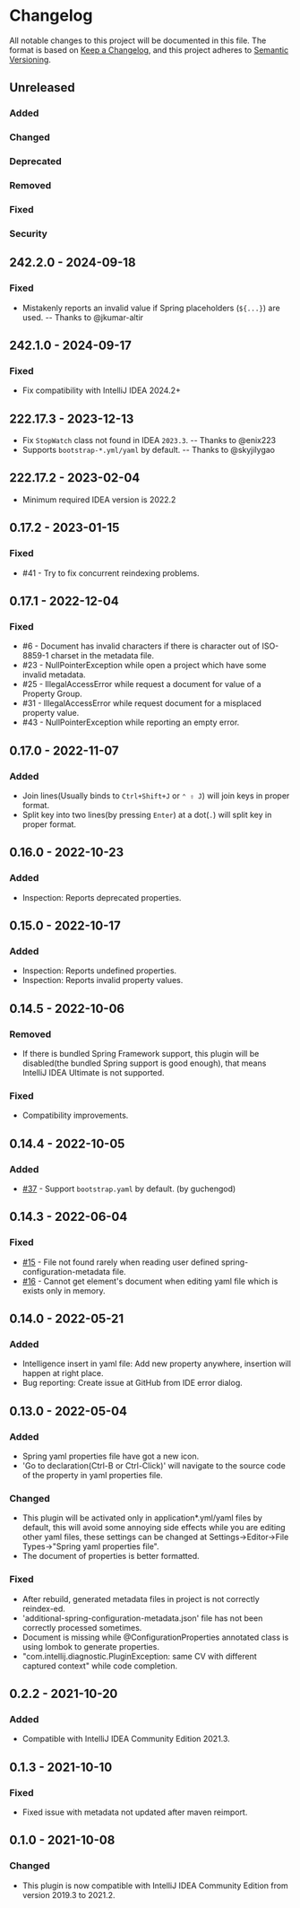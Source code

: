 # Changelog

All notable changes to this project will be documented in this file.
The format is based on [Keep a Changelog](https://keepachangelog.com), and this project adheres
to [Semantic Versioning](https://semver.org).

## Unreleased

### Added

### Changed

### Deprecated

### Removed

### Fixed

### Security

## 242.2.0 - 2024-09-18

### Fixed

- Mistakenly reports an invalid value if Spring placeholders (`${...}`) are used. -- Thanks to @jkumar-altir

## 242.1.0 - 2024-09-17

### Fixed

- Fix compatibility with IntelliJ IDEA 2024.2+

## 222.17.3 - 2023-12-13

- Fix `StopWatch` class not found in IDEA `2023.3`. -- Thanks to @enix223
- Supports `bootstrap-*.yml/yaml` by default. -- Thanks to @skyjilygao

## 222.17.2 - 2023-02-04

- Minimum required IDEA version is 2022.2

## 0.17.2 - 2023-01-15

### Fixed

- #41 - Try to fix concurrent reindexing problems.

## 0.17.1 - 2022-12-04

### Fixed

- #6 - Document has invalid characters if there is character out of ISO-8859-1 charset in the metadata file.
- #23 - NullPointerException while open a project which have some invalid metadata.
- #25 - IllegalAccessError while request a document for value of a Property Group.
- #31 - IllegalAccessError while request document for a misplaced property value.
- #43 - NullPointerException while reporting an empty error.

## 0.17.0 - 2022-11-07

### Added

- Join lines(Usually binds to `Ctrl+Shift+J` or `⌃ ⇧ J`) will join keys in proper format.
- Split key into two lines(by pressing `Enter`) at a dot(`.`) will split key in proper format.

## 0.16.0 - 2022-10-23

### Added

- Inspection: Reports deprecated properties.

## 0.15.0 - 2022-10-17

### Added

- Inspection: Reports undefined properties.
- Inspection: Reports invalid property values.

## 0.14.5 - 2022-10-06

### Removed

- If there is bundled Spring Framework support, this plugin will be disabled(the bundled Spring support is good enough),
  that means IntelliJ IDEA Ultimate is not supported.

### Fixed

- Compatibility improvements.

## 0.14.4 - 2022-10-05

### Added

- [#37](https://github.com/flikas/idea-spring-boot-assistant/pull/37) - Support `bootstrap.yaml` by default. (by
  guchengod)

## 0.14.3 - 2022-06-04

### Fixed

- [#15](https://github.com/flikas/idea-spring-boot-assistant/issues/15) - File not found rarely when reading user
  defined spring-configuration-metadata file.
- [#16](https://github.com/flikas/idea-spring-boot-assistant/issues/16) - Cannot get element's document when editing
  yaml file which is exists only in memory.

## 0.14.0 - 2022-05-21

### Added

- Intelligence insert in yaml file: Add new property anywhere, insertion will happen at right place.
- Bug reporting: Create issue at GitHub from IDE error dialog.

## 0.13.0 - 2022-05-04

### Added

- Spring yaml properties file have got a new icon.
- 'Go to declaration(Ctrl-B or Ctrl-Click)' will navigate to the source code of the property in yaml properties file.

### Changed

- This plugin will be activated only in application*.yml/yaml files by default, this will avoid some annoying side
  effects while you are editing other yaml files, these settings can be changed at Settings->Editor->File Types->"Spring
  yaml properties file".
- The document of properties is better formatted.

### Fixed

- After rebuild, generated metadata files in project is not correctly reindex-ed.
- 'additional-spring-configuration-metadata.json' file has not been correctly processed sometimes.
- Document is missing while @ConfigurationProperties annotated class is using lombok to generate properties.
- "com.intellij.diagnostic.PluginException: same CV with different captured context" while code completion.

## 0.2.2 - 2021-10-20

### Added

- Compatible with IntelliJ IDEA Community Edition 2021.3.

## 0.1.3 - 2021-10-10

### Fixed

- Fixed issue with metadata not updated after maven reimport.

## 0.1.0 - 2021-10-08

### Changed

- This plugin is now compatible with IntelliJ IDEA Community Edition from version 2019.3 to 2021.2.
